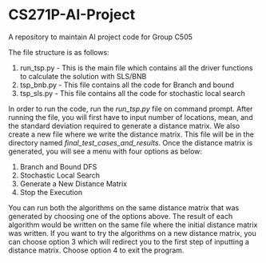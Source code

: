# CS271P-AI-Project
A repository to maintain AI project code for Group C505

The file structure is as follows:

1. run_tsp.py - This is the main file which contains all the driver functions to calculate the solution with SLS/BNB
2. tsp_bnb.py - This file contains all the code for Branch and bound
3. tsp_sls.py - This file contains all the code for stochastic local search

In order to run the code, run the *run_tsp.py* file on command prompt. After running the file, you will first have to input number of locations, mean, and the standard deviation required to generate a distance matrix. We also create a new file where we write the distance matrix. This file will be in the directory named *final_test_cases_and_results*. Once the distance matrix is generated, you will see a menu with four options as below:

1. Branch and Bound DFS
2. Stochastic Local Search
3. Generate a New Distance Matrix
4. Stop the Execution

You can run both the algorithms on the same distance matrix that was generated by choosing one of the options above. The result of each algorithm would be written on the same file where the initial distance matrix was written. If you want to try the algorithms on a new distance matrix, you can choose option 3 which will redirect you to the first step of inputting a distance matrix. Choose option 4 to exit the program.
